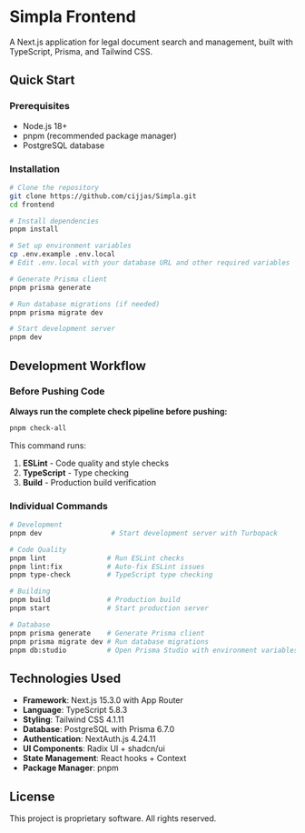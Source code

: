 # Simpla Frontend

A Next.js application for legal document search and management, built with
TypeScript, Prisma, and Tailwind CSS.

## Quick Start

### Prerequisites

- Node.js 18+
- pnpm (recommended package manager)
- PostgreSQL database

### Installation

```bash
# Clone the repository
git clone https://github.com/cijjas/Simpla.git
cd frontend

# Install dependencies
pnpm install

# Set up environment variables
cp .env.example .env.local
# Edit .env.local with your database URL and other required variables

# Generate Prisma client
pnpm prisma generate

# Run database migrations (if needed)
pnpm prisma migrate dev

# Start development server
pnpm dev
```

## Development Workflow

### Before Pushing Code

**Always run the complete check pipeline before pushing:**

```bash
pnpm check-all
```

This command runs:

1. **ESLint** - Code quality and style checks
2. **TypeScript** - Type checking
3. **Build** - Production build verification

### Individual Commands

```bash
# Development
pnpm dev                 # Start development server with Turbopack

# Code Quality
pnpm lint               # Run ESLint checks
pnpm lint:fix           # Auto-fix ESLint issues
pnpm type-check         # TypeScript type checking

# Building
pnpm build              # Production build
pnpm start              # Start production server

# Database
pnpm prisma generate    # Generate Prisma client
pnpm prisma migrate dev # Run database migrations
pnpm db:studio          # Open Prisma Studio with environment variables
```

## Technologies Used

- **Framework**: Next.js 15.3.0 with App Router
- **Language**: TypeScript 5.8.3
- **Styling**: Tailwind CSS 4.1.11
- **Database**: PostgreSQL with Prisma 6.7.0
- **Authentication**: NextAuth.js 4.24.11
- **UI Components**: Radix UI + shadcn/ui
- **State Management**: React hooks + Context
- **Package Manager**: pnpm

## License

This project is proprietary software. All rights reserved.
